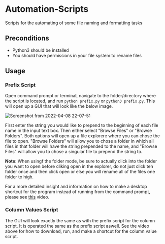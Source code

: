 # Automation-Scripts
Scripts for the automating of some file naming and formatting tasks

## Preconditions
* Python3 should be installed
* You should have permissions in your file system to rename files

## Usage

### Prefix Script
Open command prompt or terminal, navigate to the folder/directory where the script is located, and run `python prefix.py` or `python3 prefix.py`. This will open up a GUI that will look like the below image.

![Screenshot from 2022-04-08 22-07-51](https://user-images.githubusercontent.com/45480121/162555697-6b59c012-d9e1-448a-8339-78e2f0fcfd05.png)

First enter the string you would like to prepend to the beginning of each file name in the input text box. Then either select "Browse Files" or "Browse Folders". Both options will open up a file explorere where you can chose the file to open. "Browse Folders" will allow you to chose a folder in which all files in that folder will have the string prepended to the name, and "Browse Files" will allow you to chose a singular file to prepend the string to.

**Note**: When usingf the folder mode, be sure to actually click into the folder you want to open before cliking open in the explorer, do not just click teh folder once and then click open or else you will rename all of the files one folder to high.

For a more detailed insight and information on how to make a desktop shortcut for the program instead of running from the command prompt, please see [this](https://watch.screencastify.com/v/9sCturQTdoSnaCQqt6WV) video.

### Column Values Script
The GUI will look exactly the same as with the prefix script for the column script. It is operated the same as the prefix script aswell. See the video above for how to download, run, and make a shortcut for the column value script.
